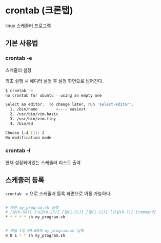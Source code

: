 # crontab (크론탭)

linux 스케줄러 프로그램



## 기본 사용법

### crontab -e

스케줄러 설정

최초 실행 시 에디터 설정 후 설정 화면으로 넘어간다.

```bash
$ crontab -e
no crontab for ubuntu - using an empty one

Select an editor.  To change later, run 'select-editor'.
  1. /bin/nano        <---- easiest
  2. /usr/bin/vim.basic
  3. /usr/bin/vim.tiny
  4. /bin/ed

Choose 1-4 [1]: 2
No modification made
```



### crontab -l

현재 설정되어있는 스케줄러 리스트 출력





## 스케줄러 등록

`crontab -e` 으로 스케줄러 등록 화면으로 이동 가능하다.

```bash

# 매분 my_program.sh 실행
# [분(0-59)] [시간(0-23)] [일(1-31)] [월(1-12)] [요일(0-7)] [command]
* * * * * sh my_program.sh


# 매월 1일 00:00에 my_program.sh 실행
0 0 1 * * sh my_program.sh
```

